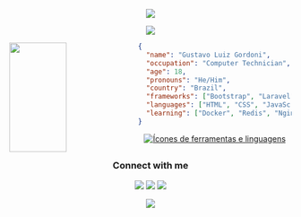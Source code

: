 <p align="center">
  <img src="https://capsule-render.vercel.app/api?type=waving&color=gradient&height=90"/>
</p>

<!--[![Typing SVG](https://readme-typing-svg.demolab.com?font=Helvetica+Neue&size=35&color=f75c7e&center=true&Center=true&width=1000&lines=Hello%2C+World!%F0%9F%91%8B;My+name+is+Gustavo+Gordoni;I'm+18+years+old;I'm+a+computer+technician+at+IFSP;Well%2C+welcome!;ツ)](https://git.io/typing-svg)
-->

<p align="center">
  <!-- Typing SVG by DenverCoder1 - https://github.com/DenverCoder1/readme-typing-svg -->
  <a href="https://github.com/DenverCoder1/readme-typing-svg">
    <img src="https://readme-typing-svg.demolab.com/?lines=Hello%2C+World!%F0%9F%91%8B;My+name+is+Gustavo+Gordoni;I'm+18+years+old;I'm+a+computer+technician+at+IFSP;Well%2C+welcome!;ツ&font=Fira%20Code&center=true&width=1000&height=45&color=f75c7e&vCenter=true&pause=1000&size=35"/></a>
</p>

<img align="left" width="45%" height="195px" src="https://github-readme-stats.vercel.app/api/top-langs/?username=gustavogordoni&layout=compact&hide_border=true&title_color=f75c7e&text_color=B2B6B9&bg_color=00000000" />

```json
{
  "name": "Gustavo Luiz Gordoni",
  "occupation": "Computer Technician",
  "age": 18,
  "pronouns": "He/Him",
  "country": "Brazil",
  "frameworks": ["Bootstrap", "Laravel"],
  "languages": ["HTML", "CSS", "JavaScript", "PHP", "Java"],
  "learning": ["Docker", "Redis", "Nginx"]
}
```

<p align="center">
  <a href="https://github.com/gustavogordoni">
     <img align="center" alt="Ícones de ferramentas e linguagens" src="https://skillicons.dev/icons?i=html,css,bootstrap,js,php,laravel,java,mysql,postgres,git,bash,linux,vscode,vim,docker" />
  </a>
</p>

##  

<h3 align="center">Connect with me</h3>
<div align="center">
  <p>  
    <a href="https://www.instagram.com/gustavo_gordoni/"><img src="https://img.shields.io/badge/-Instagram-%23E4405F?style=for-the-badge&logo=instagram&logoColor=white" target="_blank"></a>
    <a href="https://www.linkedin.com/in/gustavo-gordoni"><img src="https://img.shields.io/badge/-LinkedIn-%230077B5?style=for-the-badge&logo=linkedin&logoColor=white" target="_blank"></a>
    <a href="mailto:gustavogordoni1@gmail.com"><img src="https://img.shields.io/badge/-Gmail-%23333?style=for-the-badge&logo=gmail&logoColor=white" target="_blank"></a>
  </p>
</div>

<p align="center">
  <img src="https://capsule-render.vercel.app/api?type=waving&color=gradient&height=90&section=footer"/>
</p>
